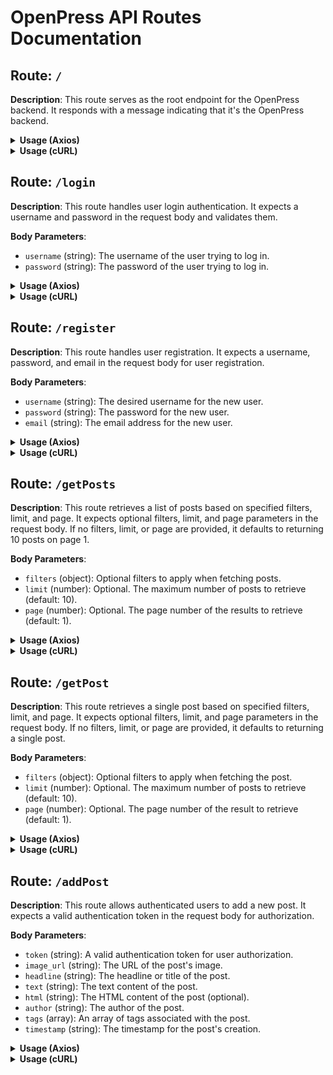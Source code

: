 # OpenPress API Routes Documentation

## Route: `/`

**Description**: This route serves as the root endpoint for the OpenPress backend. It responds with a message indicating that it's the OpenPress backend.

<details>
<summary><strong>Usage (Axios)</strong></summary>

```javascript
axios
  .get('http://localhost:3000/api/')
  .then((response) => {
    console.log(response.data); // 'openpress backend :)'
  })
  .catch((error) => {
    console.error(error);
  });
```

</details>

<details>
<summary><strong>Usage (cURL)</strong></summary>

```bash
curl -X GET http://localhost:3000/api/
```

</details>

## Route: `/login`

**Description**: This route handles user login authentication. It expects a username and password in the request body and validates them.

**Body Parameters**:

- `username` (string): The username of the user trying to log in.
- `password` (string): The password of the user trying to log in.

<details>
<summary><strong>Usage (Axios)</strong></summary>

```javascript
const loginData = {
  username: 'your_username',
  password: 'your_password',
};

axios
  .post('http://localhost:3000/api/login', loginData)
  .then((response) => {
    console.log(response.data); // JSON Web Token (JWT) if successful
  })
  .catch((error) => {
    console.error(error);
  });
```

</details>

<details>
<summary><strong>Usage (cURL)</strong></summary>

```bash
curl -X POST -d "username=your_username&password=your_password" http://localhost:3000/api/login
```

</details>

## Route: `/register`

**Description**: This route handles user registration. It expects a username, password, and email in the request body for user registration.

**Body Parameters**:

- `username` (string): The desired username for the new user.
- `password` (string): The password for the new user.
- `email` (string): The email address for the new user.

<details>
<summary><strong>Usage (Axios)</strong></summary>

```javascript
const registrationData = {
  username: 'new_user',
  password: 'new_password',
  email: 'new@example.com',
};

axios
  .post('http://localhost:3000/api/register', registrationData)
  .then((response) => {
    console.log(response.data); // 'Registration successful' if successful
  })
  .catch((error) => {
    console.error(error);
  });
```

</details>

<details>
<summary><strong>Usage (cURL)</strong></summary>

```bash
curl -X POST -d "username=new_user&password=new_password&email=new@example.com" http://localhost:3000/api/register
```

</details>

## Route: `/getPosts`

**Description**: This route retrieves a list of posts based on specified filters, limit, and page. It expects optional filters, limit, and page parameters in the request body. If no filters, limit, or page are provided, it defaults to returning 10 posts on page 1.

**Body Parameters**:

- `filters` (object): Optional filters to apply when fetching posts.
- `limit` (number): Optional. The maximum number of posts to retrieve (default: 10).
- `page` (number): Optional. The page number of the results to retrieve (default: 1).

<details>
<summary><strong>Usage (Axios)</strong></summary>

```javascript
const requestData = {
  filters: { key: 'value' }, // Optional filters
  limit: 10, // Optional limit
  page: 1, // Optional page
};

axios
  .get('http://localhost:3000/api/getPosts', { data: requestData })
  .then((response) => {
    console.log(response.data); // List of posts based on the provided filters, limit, and page
  })
  .catch((error) => {
    console.error(error);
  });
```

</details>

<details>
<summary><strong>Usage (cURL)</strong></summary>

```bash
curl -X GET -d "filters={\"key\":\"value\"}&limit=10&page=1" http://localhost:3000/api/getPosts
```

</details>

## Route: `/getPost`

**Description**: This route retrieves a single post based on specified filters, limit, and page. It expects optional filters, limit, and page parameters in the request body. If no filters, limit, or page are provided, it defaults to returning a single post.

**Body Parameters**:

- `filters` (object): Optional filters to apply when fetching the post.
- `limit` (number): Optional. The maximum number of posts to retrieve (default: 10).
- `page` (number): Optional. The page number of the result to retrieve (default: 1).

<details>
<summary><strong>Usage (Axios)</strong></summary>

```javascript
const requestData = {
  filters: { key: 'value' }, // Optional filters
  limit: 10, // Optional limit
  page: 1, // Optional page
};

axios
  .get('http://localhost:3000/api/getPost', { data: requestData })
  .then((response) => {
    console.log(response.data); // Single post based on the provided filters, limit, and page
  })
  .catch((error) => {
    console.error(error);
  });
```

</details>

<details>
<summary><strong>Usage (cURL)</strong></summary>

```bash
curl -X GET -d "filters={\"key\":\"value\"}&limit=10&page=1" http://localhost:3000/api/getPost
```

</details>

## Route: `/addPost`

**Description**: This route allows authenticated users to add a new post. It expects a valid authentication token in the request body for authorization.

**Body Parameters**:

- `token` (string): A valid authentication token for user authorization.
- `image_url` (string): The URL of the post's image.
- `headline` (string): The headline or title of the post.
- `text` (string): The text content of the post.
- `html` (string): The HTML content of the post (optional).
- `author` (string): The author of the post.
- `tags` (array): An array of tags associated with the post.
- `timestamp` (string): The timestamp for the post's creation.

<details>
<summary><strong>Usage (Axios)</strong></summary>

```javascript
const postData = {
  token: 'valid_token', // Valid authentication token
  image_url: 'post_image_url',
  headline: 'post_headline',
  text: 'post_text',
  html: 'post_html', // Optional HTML content
  author: 'post_author',
  tags: ['tag1', 'tag2'], // Array of tags
  timestamp: 'post_timestamp',
};

axios
  .post('http://localhost:3000/api/addPost', postData)
  .then((response) => {
    console.log(response.data); // 'Post successfully added' if successful
  })
  .catch((error) => {
    console.error(error);
  });
```

</details>

<details>
<summary><strong>Usage (cURL)</strong></summary>

```bash
curl -X POST -d "token=valid_token&image_url=post_image_url&headline=post_headline&text=post_text&html=post_html&author=post_author&tags=[\"tag1\",\"tag2\"]&timestamp=post_timestamp" http://localhost:3000/api/addPost
```

</details>
